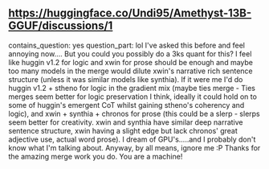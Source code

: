 ## https://huggingface.co/Undi95/Amethyst-13B-GGUF/discussions/1

contains_question: yes
question_part: lol I've asked this before and feel annoying now.... 
But you could you possibly do a 3ks quant for this?
I feel like huggin v1.2 for logic and xwin for prose should be enough and maybe too many models in the merge would dilute xwin's narrative rich sentence structure (unless it was similar models like synthia). 
If it were me I'd do huggin v1.2 + stheno for logic in the gradient mix (maybe ties merge - Ties merges seem better for logic preservation I think, ideally it could hold on to some of huggin's emergent CoT whilst gaining stheno's coherency and logic), and xwin + synthia + chronos for prose (this could be a slerp - slerps seem better for creativity. xwin and synthia have similar deep narrative sentence structure, xwin having a slight edge but lack chronos' great adjective use, actual word prose). I dream of GPU's.....and I probably don't know what I'm talking about. Anyway, by all means, ignore me :P Thanks for the amazing merge work you do. You are a machine!